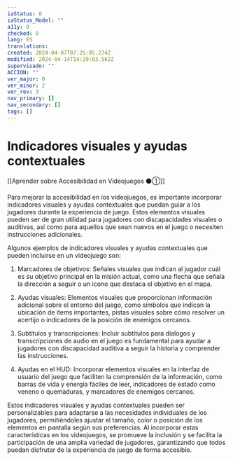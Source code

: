 ```yaml
---
iaStatus: 0
iaStatus_Model: ""
a11y: 0
checked: 0
lang: ES
translations: 
created: 2024-04-07T07:25:05.274Z
modified: 2024-04-14T14:29:03.562Z
supervisado: ""
ACCION: ""
ver_major: 0
ver_minor: 2
ver_rev: 3
nav_primary: []
nav_secondary: []
tags: []
---
```

# Indicadores visuales y ayudas contextuales

[[Aprender sobre Accesibilidad en Videojuegos ⚫①]]

Para mejorar la accesibilidad en los videojuegos, es importante incorporar indicadores visuales y ayudas contextuales que puedan guiar a los jugadores durante la experiencia de juego. Estos elementos visuales pueden ser de gran utilidad para jugadores con discapacidades visuales o auditivas, así como para aquellos que sean nuevos en el juego o necesiten instrucciones adicionales.

Algunos ejemplos de indicadores visuales y ayudas contextuales que pueden incluirse en un videojuego son:

1. Marcadores de objetivos: Señales visuales que indican al jugador cuál es su objetivo principal en la misión actual, como una flecha que señala la dirección a seguir o un icono que destaca el objetivo en el mapa.

2. Ayudas visuales: Elementos visuales que proporcionan información adicional sobre el entorno del juego, como símbolos que indican la ubicación de items importantes, pistas visuales sobre cómo resolver un acertijo o indicadores de la posición de enemigos cercanos.

3. Subtítulos y transcripciones: Incluir subtítulos para dialogos y transcripciones de audio en el juego es fundamental para ayudar a jugadores con discapacidad auditiva a seguir la historia y comprender las instrucciones.

4. Ayudas en el HUD: Incorporar elementos visuales en la interfaz de usuario del juego que faciliten la comprensión de la información, como barras de vida y energía fáciles de leer, indicadores de estado como veneno o quemaduras, y marcadores de enemigos cercanos.

Estos indicadores visuales y ayudas contextuales pueden ser personalizables para adaptarse a las necesidades individuales de los jugadores, permitiéndoles ajustar el tamaño, color o posición de los elementos en pantalla según sus preferencias. Al incorporar estas características en los videojuegos, se promueve la inclusión y se facilita la participación de una amplia variedad de jugadores, garantizando que todos puedan disfrutar de la experiencia de juego de forma accesible.
